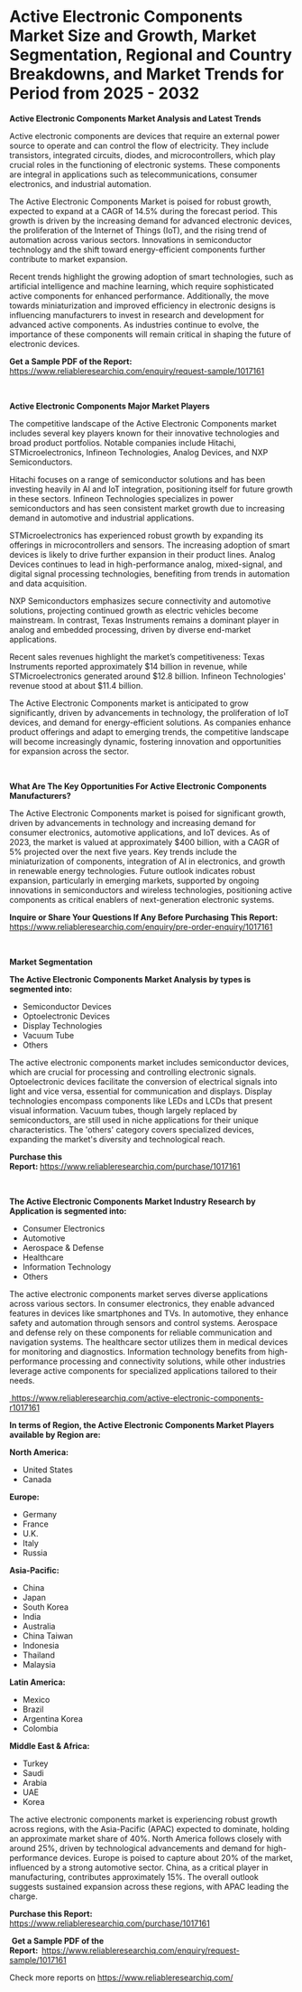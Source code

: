 <p><h1>Active Electronic Components Market Size and Growth, Market Segmentation, Regional and Country Breakdowns, and Market Trends for Period from 2025 -  2032</h1></p><p><strong>Active Electronic Components Market Analysis and Latest Trends</strong></p>
<p><p>Active electronic components are devices that require an external power source to operate and can control the flow of electricity. They include transistors, integrated circuits, diodes, and microcontrollers, which play crucial roles in the functioning of electronic systems. These components are integral in applications such as telecommunications, consumer electronics, and industrial automation.</p><p>The Active Electronic Components Market is poised for robust growth, expected to expand at a CAGR of 14.5% during the forecast period. This growth is driven by the increasing demand for advanced electronic devices, the proliferation of the Internet of Things (IoT), and the rising trend of automation across various sectors. Innovations in semiconductor technology and the shift toward energy-efficient components further contribute to market expansion.</p><p>Recent trends highlight the growing adoption of smart technologies, such as artificial intelligence and machine learning, which require sophisticated active components for enhanced performance. Additionally, the move towards miniaturization and improved efficiency in electronic designs is influencing manufacturers to invest in research and development for advanced active components. As industries continue to evolve, the importance of these components will remain critical in shaping the future of electronic devices.</p></p>
<p><strong>Get a Sample PDF of the Report:&nbsp;</strong> <a href="https://www.reliableresearchiq.com/enquiry/request-sample/1017161?utm_campaign=2580&utm_medium=2&utm_source=Github&utm_content=ia&utm_term=06032025&utm_id=active-electronic-components">https://www.reliableresearchiq.com/enquiry/request-sample/1017161</a></p>
<p>&nbsp;</p>
<p><strong>Active Electronic Components Major Market Players</strong></p>
<p><p>The competitive landscape of the Active Electronic Components market includes several key players known for their innovative technologies and broad product portfolios. Notable companies include Hitachi, STMicroelectronics, Infineon Technologies, Analog Devices, and NXP Semiconductors.</p><p>Hitachi focuses on a range of semiconductor solutions and has been investing heavily in AI and IoT integration, positioning itself for future growth in these sectors. Infineon Technologies specializes in power semiconductors and has seen consistent market growth due to increasing demand in automotive and industrial applications.</p><p>STMicroelectronics has experienced robust growth by expanding its offerings in microcontrollers and sensors. The increasing adoption of smart devices is likely to drive further expansion in their product lines. Analog Devices continues to lead in high-performance analog, mixed-signal, and digital signal processing technologies, benefiting from trends in automation and data acquisition.</p><p>NXP Semiconductors emphasizes secure connectivity and automotive solutions, projecting continued growth as electric vehicles become mainstream. In contrast, Texas Instruments remains a dominant player in analog and embedded processing, driven by diverse end-market applications.</p><p>Recent sales revenues highlight the market’s competitiveness: Texas Instruments reported approximately $14 billion in revenue, while STMicroelectronics generated around $12.8 billion. Infineon Technologies' revenue stood at about $11.4 billion.</p><p>The Active Electronic Components market is anticipated to grow significantly, driven by advancements in technology, the proliferation of IoT devices, and demand for energy-efficient solutions. As companies enhance product offerings and adapt to emerging trends, the competitive landscape will become increasingly dynamic, fostering innovation and opportunities for expansion across the sector.</p></p>
<p>&nbsp;</p>
<p><strong>What Are The Key Opportunities For Active Electronic Components Manufacturers?</strong></p>
<p><p>The Active Electronic Components market is poised for significant growth, driven by advancements in technology and increasing demand for consumer electronics, automotive applications, and IoT devices. As of 2023, the market is valued at approximately $400 billion, with a CAGR of 5% projected over the next five years. Key trends include the miniaturization of components, integration of AI in electronics, and growth in renewable energy technologies. Future outlook indicates robust expansion, particularly in emerging markets, supported by ongoing innovations in semiconductors and wireless technologies, positioning active components as critical enablers of next-generation electronic systems.</p></p>
<p><strong>Inquire or Share Your Questions If Any Before Purchasing This Report:</strong> <a href="https://www.reliableresearchiq.com/enquiry/pre-order-enquiry/1017161?utm_campaign=2580&utm_medium=2&utm_source=Github&utm_content=ia&utm_term=06032025&utm_id=active-electronic-components">https://www.reliableresearchiq.com/enquiry/pre-order-enquiry/1017161</a></p>
<p>&nbsp;</p>
<p><strong>Market Segmentation</strong></p>
<p><strong>The Active Electronic Components Market Analysis by types is segmented into:</strong></p>
<p><ul><li>Semiconductor Devices</li><li>Optoelectronic Devices</li><li>Display Technologies</li><li>Vacuum Tube</li><li>Others</li></ul></p>
<p><p>The active electronic components market includes semiconductor devices, which are crucial for processing and controlling electronic signals. Optoelectronic devices facilitate the conversion of electrical signals into light and vice versa, essential for communication and displays. Display technologies encompass components like LEDs and LCDs that present visual information. Vacuum tubes, though largely replaced by semiconductors, are still used in niche applications for their unique characteristics. The 'others' category covers specialized devices, expanding the market's diversity and technological reach.</p></p>
<p><strong>Purchase this Report:&nbsp;</strong><a href="https://www.reliableresearchiq.com/purchase/1017161?utm_campaign=2580&utm_medium=2&utm_source=Github&utm_content=ia&utm_term=06032025&utm_id=active-electronic-components">https://www.reliableresearchiq.com/purchase/1017161</a></p>
<p>&nbsp;</p>
<p><strong>The Active Electronic Components Market Industry Research by Application is segmented into:</strong></p>
<p><ul><li>Consumer Electronics</li><li>Automotive</li><li>Aerospace & Defense</li><li>Healthcare</li><li>Information Technology</li><li>Others</li></ul></p>
<p><p>The active electronic components market serves diverse applications across various sectors. In consumer electronics, they enable advanced features in devices like smartphones and TVs. In automotive, they enhance safety and automation through sensors and control systems. Aerospace and defense rely on these components for reliable communication and navigation systems. The healthcare sector utilizes them in medical devices for monitoring and diagnostics. Information technology benefits from high-performance processing and connectivity solutions, while other industries leverage active components for specialized applications tailored to their needs.</p></p>
<p><a href="https://www.reliableresearchiq.com/active-electronic-components-r1017161?utm_campaign=2580&utm_medium=2&utm_source=Github&utm_content=ia&utm_term=06032025&utm_id=active-electronic-components">&nbsp;https://www.reliableresearchiq.com/active-electronic-components-r1017161</a></p>
<p><strong>In terms of Region, the Active Electronic Components Market Players available by Region are:</strong></p>
<p>
    <p> <strong> North America: </strong>
        <ul>
            <li>United States</li>
            <li>Canada</li>
        </ul>
        </p> 
    <p> <strong> Europe: </strong>
        <ul>
            <li>Germany</li>
            <li>France</li>
            <li>U.K.</li>
            <li>Italy</li>
            <li>Russia</li>
        </ul>
        </p> 
    <p> <strong> Asia-Pacific: </strong>
        <ul>
            <li>China</li>
            <li>Japan</li>
            <li>South Korea</li>
            <li>India</li>
            <li>Australia</li>
            <li>China Taiwan</li>
            <li>Indonesia</li>
            <li>Thailand</li>
            <li>Malaysia</li>
        </ul>
        </p> 
    <p> <strong> Latin America: </strong>
        <ul>
            <li>Mexico</li>
            <li>Brazil</li>
            <li>Argentina Korea</li>
            <li>Colombia</li>
        </ul>
        </p> 
    <p> <strong> Middle East & Africa: </strong>
        <ul>
            <li>Turkey</li>
            <li>Saudi</li>
            <li>Arabia</li>
            <li>UAE</li>
            <li>Korea</li>
        </ul>
    </p>
    </p>
<p><p>The active electronic components market is experiencing robust growth across regions, with the Asia-Pacific (APAC) expected to dominate, holding an approximate market share of 40%. North America follows closely with around 25%, driven by technological advancements and demand for high-performance devices. Europe is poised to capture about 20% of the market, influenced by a strong automotive sector. China, as a critical player in manufacturing, contributes approximately 15%. The overall outlook suggests sustained expansion across these regions, with APAC leading the charge.</p></p>
<p><strong>Purchase this Report: </strong><a href="https://www.reliableresearchiq.com/purchase/1017161?utm_campaign=2580&utm_medium=2&utm_source=Github&utm_content=ia&utm_term=06032025&utm_id=active-electronic-components">https://www.reliableresearchiq.com/purchase/1017161</a></p>
<p>&nbsp;<strong>Get a Sample PDF of the Report:&nbsp;&nbsp;</strong><a href="https://www.reliableresearchiq.com/enquiry/request-sample/1017161?utm_campaign=2580&utm_medium=2&utm_source=Github&utm_content=ia&utm_term=06032025&utm_id=active-electronic-components">https://www.reliableresearchiq.com/enquiry/request-sample/1017161</a></p>
<p><strong></strong></p>
<p>Check more reports on <a href="https://www.reliableresearchiq.com/?utm_campaign=2580&utm_medium=2&utm_source=Github&utm_content=ia&utm_term=06032025&utm_id=active-electronic-components">https://www.reliableresearchiq.com/</a></p>
